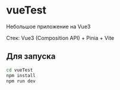 # vueTest

Небольшое приложение на Vue3 

Стек: Vue3 (Composition API) + Pinia + Vite

## Для запуска

```sh
cd vueTest
npm install
npm run dev
```


